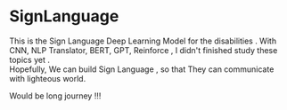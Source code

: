 # SignLanguage

This is the Sign Language  Deep Learning Model  for  the disabilities . 
With CNN, NLP Translator, BERT, GPT, Reinforce , I didn't finished study these topics yet .  
Hopefully, We can build Sign Language , so that They can communicate with lighteous world. 

Would be long journey !!! 

